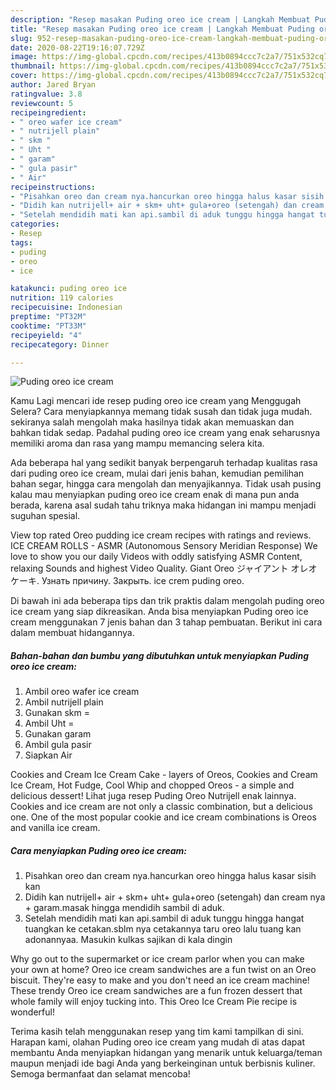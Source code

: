 ```yaml
---
description: "Resep masakan Puding oreo ice cream | Langkah Membuat Puding oreo ice cream Yang Bikin Ngiler"
title: "Resep masakan Puding oreo ice cream | Langkah Membuat Puding oreo ice cream Yang Bikin Ngiler"
slug: 952-resep-masakan-puding-oreo-ice-cream-langkah-membuat-puding-oreo-ice-cream-yang-bikin-ngiler
date: 2020-08-22T19:16:07.729Z
image: https://img-global.cpcdn.com/recipes/413b0894ccc7c2a7/751x532cq70/puding-oreo-ice-cream-foto-resep-utama.jpg
thumbnail: https://img-global.cpcdn.com/recipes/413b0894ccc7c2a7/751x532cq70/puding-oreo-ice-cream-foto-resep-utama.jpg
cover: https://img-global.cpcdn.com/recipes/413b0894ccc7c2a7/751x532cq70/puding-oreo-ice-cream-foto-resep-utama.jpg
author: Jared Bryan
ratingvalue: 3.8
reviewcount: 5
recipeingredient:
- " oreo wafer ice cream"
- " nutrijell plain"
- " skm "
- " Uht "
- " garam"
- " gula pasir"
- " Air"
recipeinstructions:
- "Pisahkan oreo dan cream nya.hancurkan oreo hingga halus kasar sisih kan"
- "Didih kan nutrijell+ air + skm+ uht+ gula+oreo (setengah) dan cream nya + garam.masak hingga mendidih sambil di aduk."
- "Setelah mendidih mati kan api.sambil di aduk tunggu hingga hangat tuangkan ke cetakan.sblm nya cetakannya taru oreo lalu tuang kan adonannyaa. Masukin kulkas sajikan di kala dingin"
categories:
- Resep
tags:
- puding
- oreo
- ice

katakunci: puding oreo ice 
nutrition: 119 calories
recipecuisine: Indonesian
preptime: "PT32M"
cooktime: "PT33M"
recipeyield: "4"
recipecategory: Dinner

---
```



![Puding oreo ice cream](https://img-global.cpcdn.com/recipes/413b0894ccc7c2a7/751x532cq70/puding-oreo-ice-cream-foto-resep-utama.jpg)

Kamu Lagi mencari ide resep puding oreo ice cream yang Menggugah Selera? Cara menyiapkannya memang tidak susah dan tidak juga mudah. sekiranya salah mengolah maka hasilnya tidak akan memuaskan dan bahkan tidak sedap. Padahal puding oreo ice cream yang enak seharusnya memiliki aroma dan rasa yang mampu memancing selera kita.

Ada beberapa hal yang sedikit banyak berpengaruh terhadap kualitas rasa dari puding oreo ice cream, mulai dari jenis bahan, kemudian pemilihan bahan segar, hingga cara mengolah dan menyajikannya. Tidak usah pusing kalau mau menyiapkan puding oreo ice cream enak di mana pun anda berada, karena asal sudah tahu triknya maka hidangan ini mampu menjadi suguhan spesial.

View top rated Oreo pudding ice cream recipes with ratings and reviews. ICE CREAM ROLLS - ASMR (Autonomous Sensory Meridian Response) We love to show you our daily Videos with oddly satisfying ASMR Content, relaxing Sounds and highest Video Quality. Giant Oreo ジャイアント オレオ ケーキ. Узнать причину. Закрыть. ice crem puding oreo.


Di bawah ini ada beberapa tips dan trik praktis dalam mengolah puding oreo ice cream yang siap dikreasikan. Anda bisa menyiapkan Puding oreo ice cream menggunakan 7 jenis bahan dan 3 tahap pembuatan. Berikut ini cara dalam membuat hidangannya.

<!--inarticleads1-->

##### Bahan-bahan dan bumbu yang dibutuhkan untuk menyiapkan Puding oreo ice cream:

1. Ambil  oreo wafer ice cream
1. Ambil  nutrijell plain
1. Gunakan  skm =
1. Ambil  Uht =
1. Gunakan  garam
1. Ambil  gula pasir
1. Siapkan  Air


Cookies and Cream Ice Cream Cake - layers of Oreos, Cookies and Cream Ice Cream, Hot Fudge, Cool Whip and chopped Oreos - a simple and delicious dessert! Lihat juga resep Puding Oreo Nutrijell enak lainnya. Cookies and ice cream are not only a classic combination, but a delicious one. One of the most popular cookie and ice cream combinations is Oreos and vanilla ice cream. 

<!--inarticleads2-->

##### Cara menyiapkan Puding oreo ice cream:

1. Pisahkan oreo dan cream nya.hancurkan oreo hingga halus kasar sisih kan
1. Didih kan nutrijell+ air + skm+ uht+ gula+oreo (setengah) dan cream nya + garam.masak hingga mendidih sambil di aduk.
1. Setelah mendidih mati kan api.sambil di aduk tunggu hingga hangat tuangkan ke cetakan.sblm nya cetakannya taru oreo lalu tuang kan adonannyaa. Masukin kulkas sajikan di kala dingin


Why go out to the supermarket or ice cream parlor when you can make your own at home? Oreo ice cream sandwiches are a fun twist on an Oreo biscuit. They&#39;re easy to make and you don&#39;t need an ice cream machine! These trendy Oreo ice cream sandwiches are a fun frozen dessert that whole family will enjoy tucking into. This Oreo Ice Cream Pie recipe is wonderful! 

Terima kasih telah menggunakan resep yang tim kami tampilkan di sini. Harapan kami, olahan Puding oreo ice cream yang mudah di atas dapat membantu Anda menyiapkan hidangan yang menarik untuk keluarga/teman maupun menjadi ide bagi Anda yang berkeinginan untuk berbisnis kuliner. Semoga bermanfaat dan selamat mencoba!
